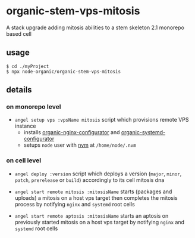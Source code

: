 # organic-stem-vps-mitosis

A stack upgrade adding mitosis abilities to a stem skeleton 2.1 monorepo based cell

## usage

```
$ cd ./myProject
$ npx node-organic/organic-stem-vps-mitosis
```

## details

### on monorepo level 

* `angel setup vps :vpsName mitosis` script which provisions remote VPS instance
  * installs [organic-nginx-configurator](https://github.com/node-organic/organic-nginx-configurator) and [organic-systemd-configurator](https://github.com/node-organic/organic-systemd-configurator)
  * setups `node` user with [nvm](https://github.com/creationix/nvm) at `/home/node/.nvm`

### on cell level 

* `angel deploy :version` script which deploys a version (`major`, `minor`, `patch`, `prerelease` or `build`) accordingly to its cell mitosis dna

* `angel start remote mitosis :mitosisName` starts (packages and uploads) a mitosis on a host vps target then completes the mitosis process by notifying `nginx` and `systemd` root cells

* `angel start remote aptosis :mitosisName` starts an aptosis on previously started mitosis on a host vps target by notifying `nginx` and `systemd` root cells
